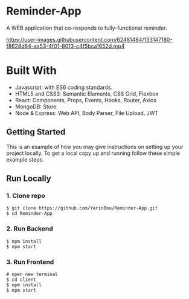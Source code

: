 # Reminder-App

A WEB application that co-responds to fully-functional reminder.</br>

https://user-images.githubusercontent.com/62481484/133147180-f8628d64-aa53-4f01-8013-c4f5bca1652d.mp4


# Built With

- Javascript: with ES6 coding standards.
- HTML5 and CSS3: Semantic Elements, CSS Grid, Flexbox
- React: Components, Props, Events, Hooks, Router, Axios
- MongoDB: Store.
- Node & Express: Web API, Body Parser, File Upload, JWT

<!-- GETTING STARTED -->

## Getting Started

This is an example of how you may give instructions on setting up your project locally.
To get a local copy up and running follow these simple example steps.

## Run Locally

### 1. Clone repo

```
$ git clone https://github.com/YarinBou/Reminder-App.git
$ cd Reminder-App
```

### 2. Run Backend

```
$ npm install
$ npm start
```

### 3. Run Frontend

```
# open new terminal
$ cd client
$ npm install
$ npm start
```
